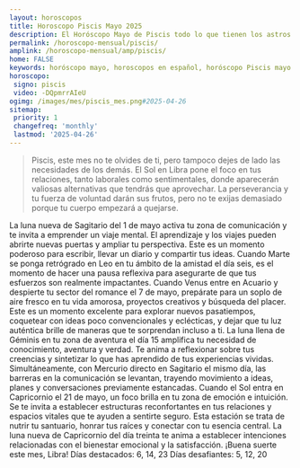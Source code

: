 ```yaml
---
layout: horoscopos
title: Horoscopo Piscis Mayo 2025
description: El Horóscopo Mayo de Piscis todo lo que tienen los astros preparados para este mes, amor, trabajo, familia. Todo sobre astrologia, tarot, predicciones. Horoscopo gratis en español, predicciones y astrología.
permalink: /horoscopo-mensual/piscis/
amplink: /horoscopo-mensual/amp/piscis/
home: FALSE
keywords: horóscopo mayo, horoscopos en español, horóscopo Piscis mayo , horóscopo esperanza gracia, horoscop, horóscopos gratis, horoscopo Piscis, Tarot, Astrologia, Zodíaco, Piscis, horoscopo gratis, horoscopo del mes 
horoscopo:
 signo: piscis
 video: -DQpmrrAIeU
ogimg: /images/mes/piscis_mes.png#2025-04-26
sitemap:
 priority: 1
 changefreq: 'monthly'
 lastmod: '2025-04-26'
---
```



 > Piscis, este mes no te olvides de ti, pero tampoco dejes de lado las necesidades de los demás. El Sol en Libra pone el foco en tus relaciones, tanto laborales como sentimentales, donde aparecerán valiosas alternativas que tendrás que aprovechar. La perseverancia y tu fuerza de voluntad darán sus frutos, pero no te exijas demasiado porque tu cuerpo empezará a quejarse.



La luna nueva de Sagitario del 1 de mayo activa tu zona de comunicación y te invita a emprender un viaje mental. El aprendizaje y los viajes pueden abrirte nuevas puertas y ampliar tu perspectiva. Este es un momento poderoso para escribir, llevar un diario y compartir tus ideas. Cuando Marte se ponga retrógrado en Leo en tu ámbito de la amistad el día seis, es el momento de hacer una pausa reflexiva para asegurarte de que tus esfuerzos son realmente impactantes.
Cuando Venus entre en Acuario y despierte tu sector del romance el 7 de mayo, prepárate para un soplo de aire fresco en tu vida amorosa, proyectos creativos y búsqueda del placer. Este es un momento excelente para explorar nuevos pasatiempos, coquetear con ideas poco convencionales y eclécticas, y dejar que tu luz auténtica brille de maneras que te sorprendan incluso a ti.
La luna llena de Géminis en tu zona de aventura el día 15 amplifica tu necesidad de conocimiento, aventura y verdad. Te anima a reflexionar sobre tus creencias y sintetizar lo que has aprendido de tus experiencias vividas. Simultáneamente, con Mercurio directo en Sagitario el mismo día, las barreras en la comunicación se levantan, trayendo movimiento a ideas, planes y conversaciones previamente estancadas.
Cuando el Sol entra en Capricornio el 21 de mayo, un foco brilla en tu zona de emoción e intuición. Se te invita a establecer estructuras reconfortantes en tus relaciones y espacios vitales que te ayuden a sentirte seguro. Esta estación se trata de nutrir tu santuario, honrar tus raíces y conectar con tu esencia central.
La luna nueva de Capricornio del día treinta te anima a establecer intenciones relacionadas con el bienestar emocional y la satisfacción.
¡Buena suerte este mes, Libra!
Días destacados: 6, 14, 23
Días desafiantes: 5, 12, 20